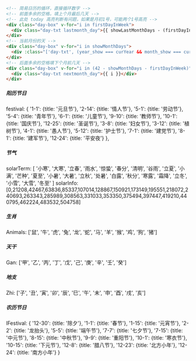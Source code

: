 
```html
<!-- 简易日历的循环，直接循环数字 -->
<!-- 前面多余的空格，填上个月最后几天 -->
<!-- 此处 today 高亮判断有问题，如果是月初1号，可能两个1号高亮 -->
<div class="day-box" v-for="i in firstDayInWeek">
  <div class="day-txt lastmonth_day">{{ showLastMonthDays - (firstDayInWeek - i) }}</div>
</div>
<!-- 当前月份的天 -->
<div class="day-box" v-for="i in showMonthDays">
  <div :class="['day-txt', (year_show === curYear && month_show === curMonth && i === curDay) ? 'today' : '']">{{ i }}</div>
</div>
<!-- 后面多余的空格填下个月前几天 -->
<div class="day-box" v-for="i in (42 - showMonthDays - firstDayInWeek)">
  <div class="day-txt nextmonth_day">{{ i }}</div>
</div>
```
##### 阳历节日
festival: {
  '1-1': {title: '元旦节'},
  '2-14': {title: '情人节'},
  '5-1': {title: '劳动节'},
  '5-4': {title: '青年节'},
  '6-1': {title: '儿童节'},
  '9-10': {title: '教师节'},
  '10-1': {title: '国庆节'},
  '12-25': {title: '圣诞节'},
  '3-8': {title: '妇女节'},
  '3-12': {title: '植树节'},
  '4-1': {title: '愚人节'},
  '5-12': {title: '护士节'},
  '7-1': {title: '建党节'},
  '8-1': {title: '建军节'},
  '12-24': {title: '平安夜'}
},
##### 节气
solarTerm: [
  '小寒', '大寒', '立春', '雨水', '惊蛰', '春分',
  '清明', '谷雨', '立夏', '小满', '芒种', '夏至',
  '小暑', '大暑', '立秋', '处暑', '白露', '秋分',
  '寒露', '霜降', '立冬', '小雪', '大雪', '冬至'
]
solarInfo: [0,21208,42467,63836,85337,107014,128867,150921,173149,195551,218072,240693,263343,285989,308563,331033,353350,375494,397447,419210,440795,462224,483532,504758]
##### 生肖
Animals: ['鼠', '牛', '虎', '兔', '龙', '蛇', '马', '羊', '猴', '鸡', '狗', '猪']
##### 天干
Gan: ['甲', '乙', '丙', '丁', '戊', '己', '庚', '辛', '壬', '癸']
##### 地支
Zhi: ['子', '丑', '寅', '卯', '辰', '巳', '午', '未', '申', '酉', '戌', '亥']
##### 农历节日
lFestival: {
  '12-30': {title: '除夕'},
  '1-1': {title: '春节'},
  '1-15': {title: '元宵节'},
  '2-2': {title: '龙抬头'},
  '5-5': {title: '端午节'},
  '7-7': {title: '七夕节'},
  '7-15': {title: '中元节'},
  '8-15': {title: '中秋节'},
  '9-9': {title: '重阳节'},
  '10-1': {title: '寒衣节'},
  '10-15': {title: '下元节'},
  '12-8': {title: '腊八节'},
  '12-23': {title: '北方小年'},
  '12-24': {title: '南方小年'}
}